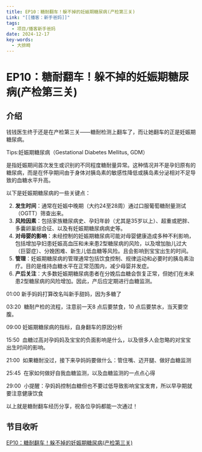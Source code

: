 ```yaml
---
title: EP10：糖耐翻车！躲不掉的妊娠期糖尿病(产检第三关)
Link: "[[播客：新手爸妈]]"
tags:
  - 项目/播客新手爸妈
date: 2024-12-17
key-words:
  - 大排畸
---
```


# EP10：糖耐翻车！躲不掉的妊娠期糖尿病(产检第三关)

## 介绍
钱钱医生终于还是在产检第三关——糖耐检测上翻车了，而让她翻车的正是妊娠期糖尿病。

Tips:妊娠期糖尿病（Gestational Diabetes Mellitus, GDM）

是指妊娠期间首次发生或识别的不同程度糖耐量异常。这种情况并不是孕妇原有的糖尿病，而是在怀孕期间由于身体对胰岛素的敏感性降低或胰岛素分泌相对不足导致的血糖水平升高。

以下是妊娠期糖尿病的一些关键点：

2. **发生时间**：通常在妊娠中晚期（大约24至28周）通过口服葡萄糖耐量测试（OGTT）筛查出来。
4. **风险因素**：包括家族糖尿病史、孕妇年龄（尤其是35岁以上）、超重或肥胖、多囊卵巢综合征、以及有妊娠期糖尿病病史等。
6. **对母婴的影响**：未经控制的妊娠期糖尿病可能对母婴健康造成多种不利影响，包括增加孕妇患妊娠高血压和未来患2型糖尿病的风险，以及增加胎儿过大（巨婴症）、分娩困难、新生儿低血糖等风险。且会影响到宝宝出生的时间。
8. **管理**：妊娠期糖尿病的管理通常包括饮食控制、规律运动和必要时的胰岛素治疗。目的是维持血糖水平在正常范围内，减少母婴并发症。
10. **产后关注**：大多数妊娠期糖尿病患者在分娩后血糖会恢复正常，但她们在未来患2型糖尿病的风险增加。因此，产后应定期进行血糖监测。

01:00 新手妈妈打算改名叫新手甜妈，因为多糖了

03:20  糖耐产检的流程，注意前一天8 点后要禁食，10 点后要禁水，当天要空腹。

09:00 妊娠期糖尿病的指标，自身翻车的原因分析

15:50  血糖过高对孕妈妈及宝宝的负面影响是什么，以及很多人会忽略的对宝宝出生时间的影响。

21:00  如果糖耐没过，接下来孕妈妈要做什么：管住嘴、迈开腿、做好血糖监测

25:45  在家如何做好自我血糖监测，以及血糖监测的一点点心得

29:00  小提醒：孕妈妈控制血糖但也不要过低导致影响宝宝发育，所以早孕期就要注意健康饮食

以上就是糖耐翻车经历分享，祝各位孕妈都能一次通过！

## 节目收听

[EP10：糖耐翻车！躲不掉的妊娠期糖尿病(产检第三关)](https://www.xiaoyuzhoufm.com/episode/676042fa84447b1bd060fc0e)

